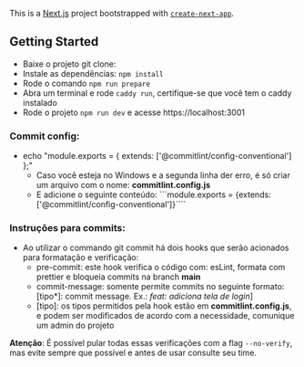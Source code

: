 This is a [Next.js](https://nextjs.org/) project bootstrapped with [`create-next-app`](https://github.com/vercel/next.js/tree/canary/packages/create-next-app).

## Getting Started

- Baixe o projeto git clone: <link>
- Instale as dependências: `npm install`
- Rode o comando `npm run prepare`
- Abra um terminal e rode `caddy run`, certifique-se que você tem o caddy instalado
- Rode o projeto `npm run dev` e acesse https://localhost:3001

### Commit config:

- echo "module.exports = { extends: ['@commitlint/config-conventional'] };"
  - Caso você esteja no Windows e a segunda linha der erro, é só criar um arquivo com o nome: **commitlint.config.js**
  - E adicione o seguinte conteúdo: ```module.exports = {extends: ['@commitlint/config-conventional']}````

### Instruções para commits:

- Ao utilizar o commando git commit há dois hooks que serão acionados para formatação e verificação:
  - pre-commit: este hook verifica o código com: esLint, formata com prettier e bloqueia commits na branch **main**
  - commit-message: somente permite commits no seguinte formato: [tipo*]: commit message. Ex.: _feat: adiciona tela de login_]
  - [tipo]: os tipos permitidos pela hook estão em **commitlint.config.js**, e podem ser modificados de acordo com a necessidade, comunique um admin do projeto

**Atenção**: É possível pular todas essas verificações com a flag `--no-verify`, mas evite sempre que possível e antes de usar consulte seu time.

